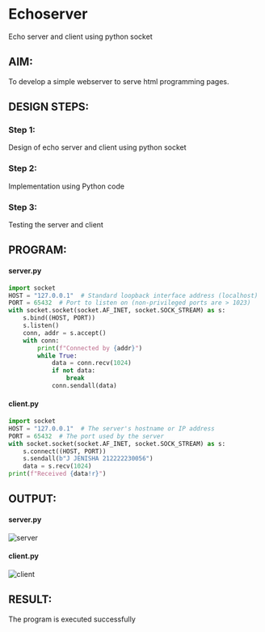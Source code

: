 # Echoserver
Echo server and client using python socket

## AIM:

To develop a simple webserver to serve html programming pages.

## DESIGN STEPS:

### Step 1:

Design of echo server and client using python socket

### Step 2:

Implementation using Python code

### Step 3:

Testing the server and client 

## PROGRAM:
#### server.py
```python
import socket
HOST = "127.0.0.1"  # Standard loopback interface address (localhost)
PORT = 65432  # Port to listen on (non-privileged ports are > 1023)
with socket.socket(socket.AF_INET, socket.SOCK_STREAM) as s:
    s.bind((HOST, PORT))
    s.listen()
    conn, addr = s.accept()
    with conn:
        print(f"Connected by {addr}")
        while True:
            data = conn.recv(1024)
            if not data:
                break
            conn.sendall(data)
```
#### client.py
```python
import socket
HOST = "127.0.0.1"  # The server's hostname or IP address
PORT = 65432  # The port used by the server
with socket.socket(socket.AF_INET, socket.SOCK_STREAM) as s:
    s.connect((HOST, PORT))
    s.sendall(b"J JENISHA 212222230056")
    data = s.recv(1024)
print(f"Received {data!r}")
```
## OUTPUT:
#### server.py
![server](https://github.com/user-attachments/assets/d696b372-d1ce-4778-80a6-99fff9fbef64)


#### client.py
![client](https://github.com/user-attachments/assets/14c35fef-840e-48b4-b916-501fdb73acd5)

## RESULT:
The program is executed successfully
